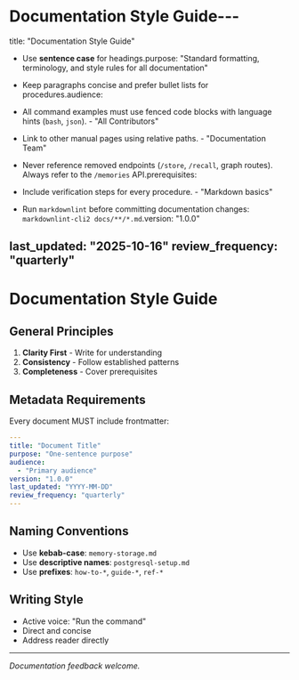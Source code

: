 # Documentation Style Guide---

title: "Documentation Style Guide"

- Use **sentence case** for headings.purpose: "Standard formatting, terminology, and style rules for all documentation"

- Keep paragraphs concise and prefer bullet lists for procedures.audience:

- All command examples must use fenced code blocks with language hints (`bash`, `json`).  - "All Contributors"

- Link to other manual pages using relative paths.  - "Documentation Team"

- Never reference removed endpoints (`/store`, `/recall`, graph routes). Always refer to the `/memories` API.prerequisites:

- Include verification steps for every procedure.  - "Markdown basics"

- Run `markdownlint` before committing documentation changes: `markdownlint-cli2 docs/**/*.md`.version: "1.0.0"

last_updated: "2025-10-16"
review_frequency: "quarterly"
---

# Documentation Style Guide

## General Principles

1. **Clarity First** - Write for understanding
2. **Consistency** - Follow established patterns
3. **Completeness** - Cover prerequisites

## Metadata Requirements

Every document MUST include frontmatter:

```yaml
---
title: "Document Title"
purpose: "One-sentence purpose"
audience:
  - "Primary audience"
version: "1.0.0"
last_updated: "YYYY-MM-DD"
review_frequency: "quarterly"
---
```

## Naming Conventions

- Use **kebab-case**: `memory-storage.md`
- Use **descriptive names**: `postgresql-setup.md`
- Use **prefixes**: `how-to-*`, `guide-*`, `ref-*`

## Writing Style

- Active voice: "Run the command"
- Direct and concise
- Address reader directly

---

*Documentation feedback welcome.*

